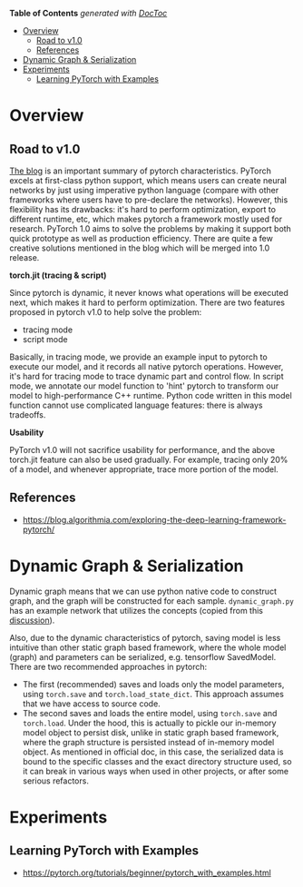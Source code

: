 <!-- START doctoc generated TOC please keep comment here to allow auto update -->
<!-- DON'T EDIT THIS SECTION, INSTEAD RE-RUN doctoc TO UPDATE -->
**Table of Contents**  *generated with [DocToc](https://github.com/thlorenz/doctoc)*

- [Overview](#overview)
  - [Road to v1.0](#road-to-v10)
  - [References](#references)
- [Dynamic Graph & Serialization](#dynamic-graph--serialization)
- [Experiments](#experiments)
  - [Learning PyTorch with Examples](#learning-pytorch-with-examples)

<!-- END doctoc generated TOC please keep comment here to allow auto update -->

# Overview

## Road to v1.0

[The blog](https://pytorch.org/2018/05/02/road-to-1.0.html) is an important summary of pytorch
characteristics. PyTorch excels at first-class python support, which means users can create neural
networks by just using imperative python language (compare with other frameworks where users have
to pre-declare the networks). However, this flexibility has its drawbacks: it's hard to perform
optimization, export to different runtime, etc, which makes pytorch a framework mostly used for
research. PyTorch 1.0 aims to solve the problems by making it support both quick prototype as well
as production efficiency. There are quite a few creative solutions mentioned in the blog which will
be merged into 1.0 release.

**torch.jit (tracing & script)**

Since pytorch is dynamic, it never knows what operations will be executed next, which makes it hard
to perform optimization. There are two features proposed in pytorch v1.0 to help solve the problem:
- tracing mode
- script mode

Basically, in tracing mode, we provide an example input to pytorch to execute our model, and it
records all native pytorch operations. However, it's hard for tracing mode to trace dynamic part
and control flow. In script mode, we annotate our model function to 'hint' pytorch to transform
our model to high-performance C++ runtime. Python code written in this model function cannot use complicated
language features: there is always tradeoffs.

**Usability**

PyTorch v1.0 will not sacrifice usability for performance, and the above torch.jit feature can also
be used gradually. For example, tracing only 20% of a model, and whenever appropriate, trace more
portion of the model.

## References

- https://blog.algorithmia.com/exploring-the-deep-learning-framework-pytorch/

# Dynamic Graph & Serialization

Dynamic graph means that we can use python native code to construct graph, and the graph will be
constructed for each sample. `dynamic_graph.py` has an example network that utilizes the concepts
(copied from this [discussion](https://discuss.pytorch.org/t/what-is-truly-happening-when-we-define-dynamic-graph-models/23669)).

Also, due to the dynamic characteristics of pytorch, saving model is less intuitive than other
static graph based framework, where the whole model (graph) and parameters can be serialized, e.g.
tensorflow SavedModel. There are two recommended approaches in pytorch:
- The first (recommended) saves and loads only the model parameters, using `torch.save` and
  `torch.load_state_dict`. This approach assumes that we have access to source code.
- The second saves and loads the entire model, using `torch.save` and `torch.load`. Under the hood,
  this is actually to pickle our in-memory model object to persist disk, unlike in static graph based
  framework, where the graph structure is persisted instead of in-memory model object. As mentioned
  in official doc, in this case, the serialized data is bound to the specific classes and the exact
  directory structure used, so it can break in various ways when used in other projects, or after
  some serious refactors.

# Experiments

## Learning PyTorch with Examples

- https://pytorch.org/tutorials/beginner/pytorch_with_examples.html
